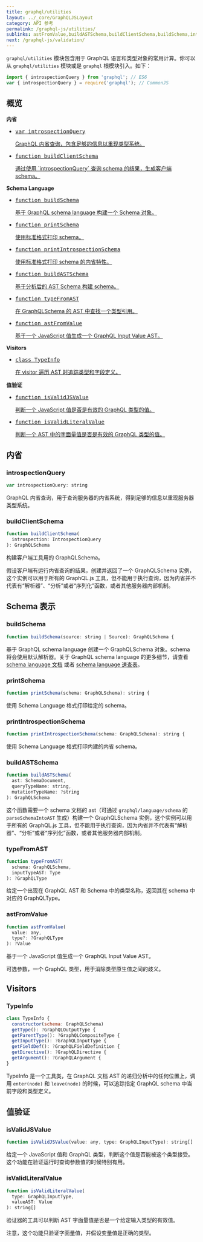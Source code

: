 ```yaml
---
title: graphql/utilities
layout: ../_core/GraphQLJSLayout
category: API 参考
permalink: /graphql-js/utilities/
sublinks: astFromValue,buildASTSchema,buildClientSchema,buildSchema,introspectionQuery,isValidJSValue,isValidLiteralValue,printIntrospectionSchema,printSchema,typeFromAST,TypeInfo
next: /graphql-js/validation/
---
```


`graphql/utilities` 模块包含用于 GraphQL 语言和类型对象的常用计算。你可以从 `graphql/utilities` 模块或是 `graphql` 根模块引入。如下：

```js
import { introspectionQuery } from 'graphql'; // ES6
var { introspectionQuery } = require('graphql'); // CommonJS
```

## 概览

**内省**

<ul class="apiIndex">
  <li>
    <a href="#introspectionquery">
      <pre>var introspectionQuery</pre>
      GraphQL 内省查询，包含足够的信息以重现类型系统。
    </a>
  </li>
  <li>
    <a href="#buildclientschema">
      <pre>function buildClientSchema</pre>
      通过使用 `introspectionQuery` 查询 schema 的结果，生成客户端 schema。
    </a>
  </li>
</ul>

**Schema Language**

<ul class="apiIndex">
  <li>
    <a href="#buildschema">
      <pre>function buildSchema</pre>
      基于 GraphQL schema language 构建一个 Schema 对象。
    </a>
  </li>
  <li>
    <a href="#printschema">
      <pre>function printSchema</pre>
      使用标准格式打印 schema。
    </a>
  </li>
  <li>
    <a href="#printintrospectionschema">
      <pre>function printIntrospectionSchema</pre>
      使用标准格式打印 schema 的内省特性。
    </a>
  </li>
  <li>
    <a href="#buildastschema">
      <pre>function buildASTSchema</pre>
      基于分析后的 AST Schema 构建 schema。
    </a>
  </li>
  <li>
    <a href="#typefromast">
      <pre>function typeFromAST</pre>
      在 GraphQLSchema 的 AST 中查找一个类型引用。
    </a>
  </li>
  <li>
    <a href="#astfromvalue">
      <pre>function astFromValue</pre>
      基于一个 JavaScript 值生成一个 GraphQL Input Value AST。
    </a>
  </li>
</ul>

**Visitors**

<ul class="apiIndex">
  <li>
    <a href="#typeinfo">
      <pre>class TypeInfo</pre>
      在 visitor 遍历 AST 时追踪类型和字段定义。
    </a>
  </li>
</ul>

**值验证**

<ul class="apiIndex">
  <li>
    <a href="#isvalidjsvalue">
      <pre>function isValidJSValue</pre>
      判断一个 JavaScript 值是否是有效的 GraphQL 类型的值。
    </a>
  </li>
  <li>
    <a href="#isvalidliteralvalue">
      <pre>function isValidLiteralValue</pre>
      判断一个 AST 中的字面量值是否是有效的 GraphQL 类型的值。
    </a>
  </li>
</ul>

## 内省

### introspectionQuery

```js
var introspectionQuery: string
```

GraphQL 内省查询，用于查询服务器的内省系统，得到足够的信息以重现服务器类型系统。

### buildClientSchema

```js
function buildClientSchema(
  introspection: IntrospectionQuery
): GraphQLSchema
```

构建客户端工具用的 GraphQLSchema。

假设客户端有运行内省查询的结果，创建并返回了一个 GraphQLSchema 实例，这个实例可以用于所有的 GraphQL.js 工具，但不能用于执行查询，因为内省并不代表有“解析器”、“分析”或者“序列化”函数，或者其他服务器内部机制。

## Schema 表示

### buildSchema

```js
function buildSchema(source: string | Source): GraphQLSchema {
```

基于 GraphQL schema language 创建一个 GraphQLSchema 对象。schema 将会使用默认解析器。关于 GraphQL schema language 的更多细节，请查看 [schema language 文档](/learn/schema/) 或者 [schema language 速查表](https://wehavefaces.net/graphql-shorthand-notation-cheatsheet-17cd715861b6#.9oztv0a7n)。

### printSchema

```js
function printSchema(schema: GraphQLSchema): string {
```

使用 Schema Language 格式打印给定的 schema。

### printIntrospectionSchema

```js
function printIntrospectionSchema(schema: GraphQLSchema): string {
```

使用 Schema Language 格式打印内建的内省 schema。

### buildASTSchema

```js
function buildASTSchema(
  ast: SchemaDocument,
  queryTypeName: string,
  mutationTypeName: ?string
): GraphQLSchema
```

这个函数需要一个 schema 文档的 ast（可通过 `graphql/language/schema` 的 `parseSchemaIntoAST` 生成）构建一个 GraphQLSchema 实例，这个实例可以用于所有的 GraphQL.js 工具，但不能用于执行查询，因为内省并不代表有“解析器”、“分析”或者“序列化”函数，或者其他服务器内部机制。

### typeFromAST

```js
function typeFromAST(
  schema: GraphQLSchema,
  inputTypeAST: Type
): ?GraphQLType
```

给定一个出现在 GraphQL AST 和 Schema 中的类型名称，返回其在 schema 中对应的 GraphQLType。

### astFromValue

```js
function astFromValue(
  value: any,
  type?: ?GraphQLType
): ?Value
```

基于一个 JavaScript 值生成一个 GraphQL Input Value AST。

可选参数，一个 GraphQL 类型，用于消除类型原生值之间的歧义。

## Visitors

### TypeInfo

```js
class TypeInfo {
  constructor(schema: GraphQLSchema)
  getType(): ?GraphQLOutputType {
  getParentType(): ?GraphQLCompositeType {
  getInputType(): ?GraphQLInputType {
  getFieldDef(): ?GraphQLFieldDefinition {
  getDirective(): ?GraphQLDirective {
  getArgument(): ?GraphQLArgument {
}
```

TypeInfo 是一个工具类，在 GraphQL 文档 AST 的递归分析中的任何位置上，调用 `enter(node)` 和 `leave(node)` 的时候，可以追踪指定 GraphQL schema 中当前字段和类型定义。

## 值验证

### isValidJSValue

```js
function isValidJSValue(value: any, type: GraphQLInputType): string[]
```

给定一个 JavaScript 值和 GraphQL 类型，判断这个值是否能被这个类型接受。这个功能在验证运行时查询参数值的时候特别有用。

### isValidLiteralValue

```js
function isValidLiteralValue(
  type: GraphQLInputType,
  valueAST: Value
): string[]
```

验证器的工具可以判断 AST 字面量值是否是一个给定输入类型的有效值。

注意，这个功能只验证字面量值，并假设变量值是正确的类型。
